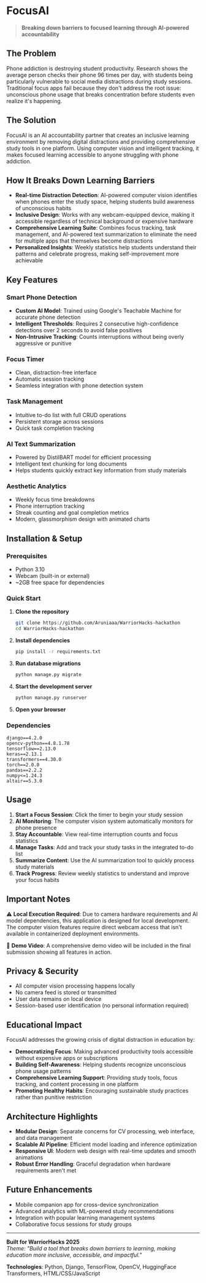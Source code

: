 # FocusAI 
> **Breaking down barriers to focused learning through AI-powered accountability**

## The Problem
Phone addiction is destroying student productivity. Research shows the average person checks their phone 96 times per day, with students being particularly vulnerable to social media distractions during study sessions. Traditional focus apps fail because they don't address the root issue: unconscious phone usage that breaks concentration before students even realize it's happening.

## The Solution
FocusAI is an AI accountability partner that creates an inclusive learning environment by removing digital distractions and providing comprehensive study tools in one platform. Using computer vision and intelligent tracking, it makes focused learning accessible to anyone struggling with phone addiction.

## How It Breaks Down Learning Barriers

- **Real-time Distraction Detection**: AI-powered computer vision identifies when phones enter the study space, helping students build awareness of unconscious habits
- **Inclusive Design**: Works with any webcam-equipped device, making it accessible regardless of technical background or expensive hardware
- **Comprehensive Learning Suite**: Combines focus tracking, task management, and AI-powered text summarization to eliminate the need for multiple apps that themselves become distractions
- **Personalized Insights**: Weekly statistics help students understand their patterns and celebrate progress, making self-improvement more achievable

## Key Features

### Smart Phone Detection
- **Custom AI Model**: Trained using Google's Teachable Machine for accurate phone detection
- **Intelligent Thresholds**: Requires 2 consecutive high-confidence detections over 2 seconds to avoid false positives
- **Non-Intrusive Tracking**: Counts interruptions without being overly aggressive or punitive

### Focus Timer
- Clean, distraction-free interface
- Automatic session tracking
- Seamless integration with phone detection system

### Task Management
- Intuitive to-do list with full CRUD operations
- Persistent storage across sessions
- Quick task completion tracking

### AI Text Summarization
- Powered by DistilBART model for efficient processing
- Intelligent text chunking for long documents
- Helps students quickly extract key information from study materials

### Aesthetic Analytics
- Weekly focus time breakdowns
- Phone interruption tracking
- Streak counting and goal completion metrics
- Modern, glassmorphism design with animated charts

## Installation & Setup

### Prerequisites
- Python 3.10
- Webcam (built-in or external)
- ~2GB free space for dependencies

### Quick Start

1. **Clone the repository**
   ```bash
   git clone https://github.com/Aruniaaa/WarriorHacks-hackathon
   cd WarriorHacks-hackathon
   ```

2. **Install dependencies**
   ```bash
   pip install -r requirements.txt
   ```

3. **Run database migrations**
   ```bash
   python manage.py migrate
   ```

4. **Start the development server**
   ```bash
   python manage.py runserver
   ```

5. **Open your browser**

### Dependencies
```
django==4.2.0
opencv-python==4.8.1.78
tensorflow==2.13.0
keras==2.13.1
transformers==4.30.0
torch==2.0.0
pandas==2.2.2
numpy<=1.24.3
altair==5.3.0
```

## Usage

1. **Start a Focus Session**: Click the timer to begin your study session
2. **AI Monitoring**: The computer vision system automatically monitors for phone presence
3. **Stay Accountable**: View real-time interruption counts and focus statistics
4. **Manage Tasks**: Add and track your study tasks in the integrated to-do list
5. **Summarize Content**: Use the AI summarization tool to quickly process study materials
6. **Track Progress**: Review weekly statistics to understand and improve your focus habits

## Important Notes

⚠️ **Local Execution Required**: Due to camera hardware requirements and AI model dependencies, this application is designed for local development. The computer vision features require direct webcam access that isn't available in containerized deployment environments.

🎥 **Demo Video**: A comprehensive demo video will be included in the final submission showing all features in action.

## Privacy & Security

- All computer vision processing happens locally
- No camera feed is stored or transmitted
- User data remains on local device
- Session-based user identification (no personal information required)

## Educational Impact

FocusAI addresses the growing crisis of digital distraction in education by:

- **Democratizing Focus**: Making advanced productivity tools accessible without expensive apps or subscriptions
- **Building Self-Awareness**: Helping students recognize unconscious phone usage patterns
- **Comprehensive Learning Support**: Providing study tools, focus tracking, and content processing in one platform
- **Promoting Healthy Habits**: Encouraging sustainable study practices rather than punitive restriction

## Architecture Highlights

- **Modular Design**: Separate concerns for CV processing, web interface, and data management
- **Scalable AI Pipeline**: Efficient model loading and inference optimization
- **Responsive UI**: Modern web design with real-time updates and smooth animations
- **Robust Error Handling**: Graceful degradation when hardware requirements aren't met

## Future Enhancements

- Mobile companion app for cross-device synchronization
- Advanced analytics with ML-powered study recommendations
- Integration with popular learning management systems
- Collaborative focus sessions for study groups

---

**Built for WarriorHacks 2025**  
*Theme: "Build a tool that breaks down barriers to learning, making education more inclusive, accessible, and impactful."*

**Technologies**: Python, Django, TensorFlow, OpenCV, HuggingFace Transformers, HTML/CSS/JavaScript
